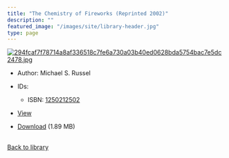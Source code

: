 ```yaml
---
title: "The Chemistry of Fireworks (Reprinted 2002)"
description: ""
featured_image: "/images/site/library-header.jpg"
type: page
---
```


<a href="https://drive.google.com/uc?export=view&id=1JcSecg_mYVOctw9-Htk0eGSXKjGYR93i" target="_blank">![294fcaf7f78714a8af336518c7fe6a730a03b40ed0628bda5754bac7e5dc2478.jpg](/images/library/294fcaf7f78714a8af336518c7fe6a730a03b40ed0628bda5754bac7e5dc2478.jpg)</a>
* Author: Michael S. Russel
* IDs:
  * ISBN: <a href="https://www.worldcat.org/isbn/1250212502" target="_blank">1250212502</a>
* <a href="https://drive.google.com/uc?export=view&id=1JcSecg_mYVOctw9-Htk0eGSXKjGYR93i" target="_blank">View</a>

* [Download](https://drive.google.com/uc?export=download&id=1JcSecg_mYVOctw9-Htk0eGSXKjGYR93i) (1.89 MB)

<br />[Back to library](/library/)
